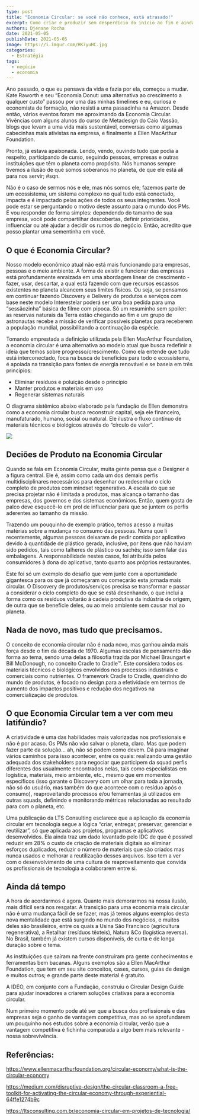 ```yaml
---
type: post
title: "Economia Circular: se você não conhece, está atrasado!"
excerpt: Como criar e produzir sem desperdício do início ao fim e ainda sustentar modelos negócios inteiros
authors: Djenane Rocha
date: 2021-05-05
publishDate: 2021-05-05
image: https://i.imgur.com/HK7yuHC.jpg
categories:
  - Estratégia
tags:
  - negócio
  - economia
---
```


Ano passado, o que eu pensava da vida e fazia por ela, começou a mudar. Kate Raworth e seu “Economia Donut: uma alternativa ao crescimento a qualquer custo” passou por uma das minhas timelines e eu, curiosa e economista de formação, não resisti a uma passadinha na Amazon. Desde então, vários eventos foram me aproximando da Economia Circular. Vivências com alguns alunos do curso de Metadesign do Caio Vassão, blogs que levam a uma vida mais sustentável, conversas como algumas cabecinhas mais ativistas na empresa, e finalmente a Ellen MacArthur Foundation.

Pronto, já estava apaixonada. Lendo, vendo, ouvindo tudo que podia a respeito, participando de curso, seguindo pessoas, empresas e outras instituições que têm o planeta como propósito. Nós humanos sempre tivemos a ilusão de que somos soberanos no planeta, de que ele está ali para nos servir; #sqn. 

Não é o caso de sermos nós e ele, mas nós somos ele; fazemos parte de um ecossistema, um sistema complexo no qual tudo está conectado, impacta e é impactado pelas ações de todos os seus integrantes. Você pode estar se perguntando o motivo deste assunto para o mundo dos PMs. E vou responder de forma simples: dependendo do tamanho de sua empresa, você pode compartilhar descobertas, definir prioridades, influenciar ou até ajudar a decidir os rumos do negócio. Então, acredito que posso plantar uma sementinha em você.

## O que é Economia Circular?

Nosso modelo econômico atual não está mais funcionando para empresas, pessoas e o meio ambiente. A forma de existir e funcionar das empresas está profundamente enraizada em uma abordagem linear de crescimento - fazer, usar, descartar, a qual está fazendo com que recursos escassos existentes no planeta alcancem seus limites físicos. Ou seja, se pensamos em continuar fazendo Discovery e Delivery de produtos e serviços com base neste modelo Interestelar poderá ser uma boa pedida para uma “sessãozinha” básica de filme com pipoca. Só um resuminho sem spoiler: as reservas naturais da Terra estão chegando ao fim e um grupo de astronautas recebe a missão de verificar possíveis planetas para receberem a população mundial, possibilitando a continuação da espécie.

Tomando emprestada a definição utilizada pela Ellen MacArthur Foundation, a economia circular é uma alternativa ao modelo atual que busca redefinir a ideia que temos sobre progresso/crescimento. Como ela entende que tudo está interconectado, foca na busca de benefícios para todo o ecossistema, é apoiada na transição para fontes de energia renovável e se baseia em três princípios:

* Eliminar resíduos e poluição desde o princípio
* Manter produtos e materiais em uso
* Regenerar sistemas naturais

O diagrama sistêmico abaixo elaborado pela fundação de Ellen demonstra como a economia circular busca reconstruir capital, seja ele financeiro, manufaturado, humano, social ou natural. Ele ilustra o fluxo contínuo de materiais técnicos e biológicos através do “círculo de valor”.

![](/images/posts/economia-circular-se-voce-nao-conhece-esta-atrasado-1.png)

## Deciões de Produto na Economia Circular

Quando se fala em Economia Circular, muita gente pensa que o Designer é a figura central. Ele é, assim como cada um dos demais perfis multidisciplinares necessários para desenhar ou redesenhar o ciclo completo de produtos com mindset regenerativo. A escala do que se precisa projetar não é limitada a produtos, mas alcança o tamanho das empresas, dos governos e dos sistemas econômicos. Então, quem gosta de palco deve esquecê-lo em prol de influenciar para que se juntem os perfis aderentes ao tamanho da missão.

Trazendo um pouquinho de exemplo prático, temos acesso a muitas matérias sobre a mudança no consumo das pessoas. Numa que li recentemente, algumas pessoas deixaram de pedir comida por aplicativo devido à quantidade de plástico gerada, inclusive, por itens que não haviam sido pedidos, tais como talheres de plástico ou sachês; isso sem falar das embalagens. A responsabilidade nestes casos, foi atribuída pelos consumidores à dona do aplicativo, tanto quanto aos próprios restaurantes.

Este foi só um exemplo do desafio que vem junto com a oportunidade gigantesca para os que já começaram ou começarão esta jornada mais circular. O Discovery de produtos/serviços precisa se transformar e passar a considerar o ciclo completo do que se está desenhando, o que inclui a forma como os resíduos voltarão à cadeia produtiva da indústria de origem, de outra que se beneficie deles, ou ao meio ambiente sem causar mal ao planeta.

## Nada de novo, mas tudo que precisamos.

O conceito de economia circular não é nada novo, mas ganhou ainda mais força desde o fim da década de 1970. Algumas escolas de pensamento dão forma ao tema, sendo uma delas a filosofia trazida por Michael Braungart e Bill McDonough, no conceito Cradle to Cradle™. Este considera todos os materiais técnicos e biológicos envolvidos nos processos industriais e comerciais como nutrientes. O framework Cradle to Cradle, queridinho do mundo de produtos, é focado no design para a efetividade em termos de aumento dos impactos positivos e redução dos negativos na comercialização de produtos.

## O que Economia Circular tem a ver com meu latifúndio?

A criatividade é uma das habilidades mais valorizadas nos profissionais e não é por acaso. Os PMs não vão salvar o planeta, claro. Mas que podem fazer parte da solução... ah, não só podem como devem. Dá para imaginar vários caminhos para isso acontecer, entre os quais: realizando uma gestão adequada dos stakeholders para negociar que participem da squad perfis diferentes dos usualmente encontrados nelas, tais como especialistas em logística, materiais, meio ambiente, etc., mesmo que em momentos específicos (isso garante o Discovery com um olhar para toda a jornada, não só do usuário, mas também do que acontece com o resíduo após o consumo), reaproveitando processos e/ou ferramentas já utilizados em outras squads, definindo e monitorando métricas relacionadas ao resultado para com o planeta, etc.

Uma publicação da LTS Consulting esclarece que a aplicação da economia circular em tecnologia segue a lógica “criar, entregar, preservar, gerenciar e reutilizar”, só que aplicada aos projetos, programas e aplicativos desenvolvidos. Ela ainda traz um dado levantado pelo IDC de que é possível reduzir em 28% o custo de criação de materiais digitais ao eliminar esforços duplicados, reduzir o número de materiais que são criados mas nunca usados e melhorar a reutilização desses arquivos. Isso tem a ver com o desenvolvimento de uma cultura de reaproveitamento que convida os profissionais de tecnologia a colaborarem entre si.

## Ainda dá tempo

A hora de acordarmos é agora. Quanto mais demorarmos na nossa ilusão, mais difícil será nos resgatar. A transição para uma economia mais circular não é uma mudança fácil de se fazer, mas já temos alguns exemplos desta nova mentalidade que está surgindo no mundo dos negócios, e muitos deles são brasileiros, entre os quais a Usina São Francisco (agricultura regenerativa), a Retalhar (resíduos têxteis), Natura &Co (logística reversa). No Brasil, também já existem cursos disponíveis, de curta e de longa duração sobre o tema. 

As instituições que saíram na frente construíram pra gente conhecimentos e ferramentas bem bacanas. Alguns exemplos são a Ellen MacArthur Foundation, que tem em seu site conceitos, cases, cursos, guias de design e muitos outros; e grande parte deste material é gratuito.

A IDEO, em conjunto com a Fundação, construiu o Circular Design Guide para ajudar inovadores a criarem soluções criativas para a economia circular. 

Num primeiro momento pode até ser que a busca dos profissionais e das empresas seja o ganho de vantagem competitiva, mas ao se aprofundarem um pouquinho nos estudos sobre a economia circular, verão que a vantagem competitiva é fichinha comparada a algo bem mais relevante - nossa sobrevivência.

## Referências:

https://www.ellenmacarthurfoundation.org/circular-economy/what-is-the-circular-economy

https://medium.com/disruptive-design/the-circular-classroom-a-free-toolkit-for-activating-the-circular-economy-through-experiential-64ffe1274b9c

https://ltsconsulting.com.br/economia-circular-em-projetos-de-tecnologia/